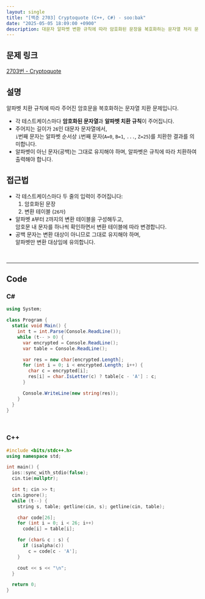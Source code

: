 ```yaml
---
layout: single
title: "[백준 2703] Cryptoquote (C++, C#) - soo:bak"
date: "2025-05-05 18:09:00 +0900"
description: 대문자 알파벳 변환 규칙에 따라 암호화된 문장을 복호화하는 문자열 처리 문제, 백준 2703번 Cryptoquote 문제의 C++ 및 C# 풀이 및 해설
---
```


## 문제 링크
[2703번 - Cryptoquote](https://www.acmicpc.net/problem/2703)

## 설명

알파벳 치환 규칙에 따라 주어진 암호문을 복호화하는 문자열 치환 문제입니다.

- 각 테스트케이스마다 **암호화된 문자열**과 **알파벳 치환 규칙**이 주어집니다.
- 주어지는 길이가 `26`인 대문자 문자열에서,<br>
  `i`번째 문자는 알파벳 순서상 `i`번째 문자(`A=0`, `B=1`, `...`, `Z=25`)를 치환한 결과를 의미합니다.
- 알파벳이 아닌 문자(공백)는 그대로 유지해야 하며, 알파벳은 규칙에 따라 치환하여 출력해야 합니다.

## 접근법

- 각 테스트케이스마다 두 줄의 입력이 주어집니다:
  1. 암호화된 문장
  2. 변환 테이블 (`26자`)
- 알파벳 `A`부터 `Z`까지의 변환 테이블을 구성해두고, <br>
  암호문 내 문자를 하나씩 확인하면서 변환 테이블에 따라 변경합니다.
- 공백 문자는 변환 대상이 아니므로 그대로 유지해야 하며,<br>
  알파벳만 변환 대상임에 유의합니다.

<br>

---

## Code

### C#

```csharp
using System;

class Program {
  static void Main() {
    int t = int.Parse(Console.ReadLine());
    while (t-- > 0) {
      var encrypted = Console.ReadLine();
      var table = Console.ReadLine();

      var res = new char[encrypted.Length];
      for (int i = 0; i < encrypted.Length; i++) {
        char c = encrypted[i];
        res[i] = char.IsLetter(c) ? table[c - 'A'] : c;
      }

      Console.WriteLine(new string(res));
    }
  }
}
```

<br>

### C++

```cpp
#include <bits/stdc++.h>
using namespace std;

int main() {
  ios::sync_with_stdio(false);
  cin.tie(nullptr);

  int t; cin >> t;
  cin.ignore();
  while (t--) {
    string s, table; getline(cin, s); getline(cin, table);

    char code[26];
    for (int i = 0; i < 26; i++)
      code[i] = table[i];

    for (char& c : s) {
      if (isalpha(c))
        c = code[c - 'A'];
    }

    cout << s << "\n";
  }

  return 0;
}
```
